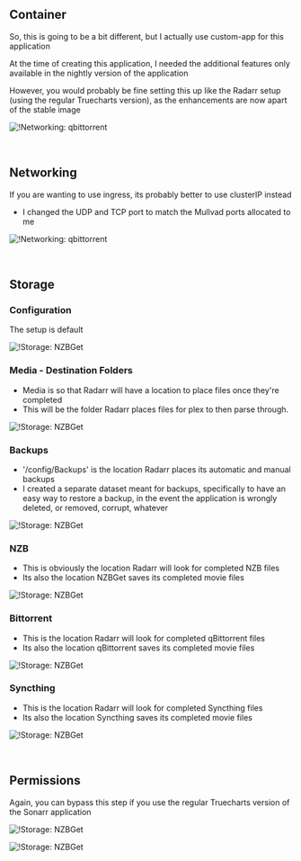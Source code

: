 ## Container

So, this is going to be a bit different, but I actually use custom-app for this application

At the time of creating this application, I needed the additional features only available in the nightly version of the application

However, you would probably be fine setting this up like the Radarr setup (using the regular Truecharts version), as the enhancements are now apart of the stable image

![!Networking: qbittorrent](images/container.png)

<br />

## Networking 

If you are wanting to use ingress, its probably better to use clusterIP instead

- I changed the UDP and TCP port to match the Mullvad ports allocated to me

![!Networking: qbittorrent](images/networking.png)

<br />

## Storage

### Configuration

The setup is default

![!Storage: NZBGet](images/storage_config.png)

### Media - Destination Folders

- Media is so that Radarr will have a location to place files once they're completed
- This will be the folder Radarr places files for plex to then parse through.

![!Storage: NZBGet](images/storage_data_media.png)


### Backups

- '/config/Backups' is the location Radarr places its automatic and manual backups
- I created a separate dataset meant for backups, specifically to have an easy way to restore a backup, in the event the application is wrongly deleted, or removed, corrupt, whatever

![!Storage: NZBGet](images/storage_data_backups.png)

### NZB 

- This is obviously the location Radarr will look for completed NZB files
- Its also the location NZBGet saves its completed movie files

![!Storage: NZBGet](images/storage_data_nzb.png)

### Bittorrent 

- This is the location Radarr will look for completed qBittorrent files
- Its also the location qBittorrent saves its completed movie files

![!Storage: NZBGet](images/storage_data_qbit.png)

### Syncthing

- This is the location Radarr will look for completed Syncthing files
- Its also the location Syncthing saves its completed movie files

![!Storage: NZBGet](images/storage_data_syncthing.png)

<br />

## Permissions

Again, you can bypass this step if you use the regular Truecharts version of the Sonarr application

![!Storage: NZBGet](images/security_and_perms.png)

![!Storage: NZBGet](images/security_user_group.png)

<br />